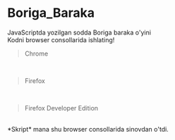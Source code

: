 # Boriga_Baraka
JavaScriptda yozilgan sodda Boriga baraka o'yini<br>
Kodni browser consollarida ishlating!
>Chrome

<br>

>Firefox

<br>

>Firefox Developer Edition

<br>
*Skript* mana shu browser consollarida sinovdan o'tdi.
